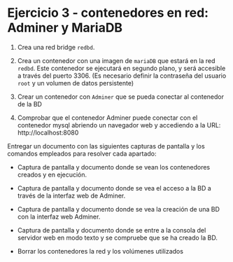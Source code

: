 # Ejercicio 3 - contenedores en red: Adminer y MariaDB

1. Crea una red bridge `redbd`.

2. Crea un contenedor con una imagen de `mariaDB` que estará en la red `redbd`. Este contenedor se ejecutará en segundo plano, y será accesible a través del puerto 3306. (Es necesario definir la contraseña del usuario `root` y un volumen de datos persistente)

3. Crear un contenedor con `Adminer` que se pueda conectar al contenedor de la BD

4. Comprobar que el contenedor Adminer puede conectar con el contenedor mysql abriendo un navegador web y accediendo a la URL: http://localhost:8080

Entregar un documento con las siguientes capturas de pantalla y los comandos empleados para resolver cada apartado:

- Captura de pantalla y documento donde se vean los contenedores creados y en ejecución.

- Captura de pantalla y documento donde se vea el acceso a la BD a través de la interfaz web de Adminer.

- Captura de pantalla y documento donde se vea la creación de una BD con la interfaz web Adminer.

- Captura de pantalla y documento donde se entre a la consola del servidor web en modo texto y se compruebe que se ha creado la BD.

- Borrar los contenedores la red y los volúmenes utilizados